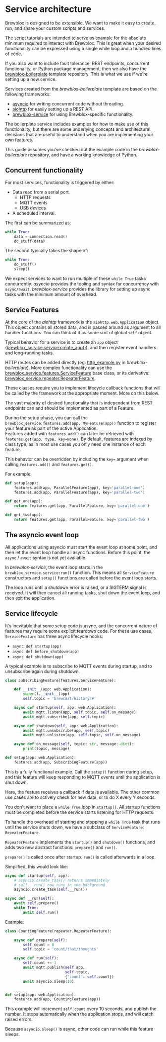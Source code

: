 # Service architecture

Brewblox is designed to be extensible. We want to make it easy to create, run, and share your custom scripts and services.

The [script tutorials](../tutorials/brewscript/) are intended to serve as example for the absolute minimum required to interact with Brewblox.
This is great when your desired functionality can be expressed using a single while loop and a hundred lines of code.

If you also want to include fault tolerance, REST endpoints, concurrent functionality, or Python package management,
then we also have the [brewblox-boilerplate](https://github.com/BrewBlox/brewblox-boilerplate) template repository.
This is what we use if we're setting up a new service.

Services created from the *brewblox-boilerplate*
template are based on the following frameworks:
- [asyncio](https://docs.python.org/3/library/asyncio.html) for writing concurrent code without threading.
- [aiohttp](https://docs.aiohttp.org/en/stable/) for easily setting up a REST API.
- [brewblox-service](https://github.com/BrewBlox/brewblox-service) for using Brewblox-specific functionality.

The boilerplate service includes examples for how to make use of this functionality,
but there are some underlying concepts and architectural decisions
that are useful to understand when you are implementing your own features.

This guide assumes you've checked out the example code in the *brewblox-boilerplate* repository,
and have a working knowledge of Python.

## Concurrent functionality

For most services, functionality is triggered by either:

- Data read from a serial port.
  - HTTP requests
  - MQTT events
  - USB devices
- A scheduled interval.

The first can be summarized as:

```python
while True:
    data = connection.read()
    do_stuff(data)
```

The second typically takes the shape of:

```python
while True:
    do_stuff()
    sleep()
```

We expect services to want to run multiple of these `while True` tasks concurrently.
*asyncio* provides the tooling and syntax for concurrency with `async/await`.
*brewblox-service* provides the library for setting up async tasks with the minimum amount of overhead.

## Service Features

At the core of the *aiohttp* framework is the `aiohttp.web.Application` object.
This object contains all stored data, and is passed around as argument to all handler functions.
You can think of it as some sort of global `self` object.

Typical behavior for a service is to create an `app` object ([brewblox_service.service:create_app()](https://github.com/BrewBlox/brewblox-service/blob/develop/brewblox_service/service.py)),
and then register event handlers and long-running tasks.

HTTP routes can be added directly (eg: [http_example.py](https://github.com/BrewBlox/brewblox-boilerplate/blob/develop/YOUR_PACKAGE/http_example.py) in *brewblox-boilerplate*).
More complex functionality can use the [brewblox_service.features.ServiceFeature](https://github.com/BrewBlox/brewblox-service/blob/develop/brewblox_service/features.py) base class, or its derivative: [brewblox_service.repeater.RepeaterFeature](https://github.com/BrewBlox/brewblox-service/blob/develop/brewblox_service/repeater.py).

These classes require you to implement lifecycle callback functions that will be called by the framework at the appropriate moment.
More on this below.

The vast majority of desired functionality that is independent from REST endpoints can and should be implemented as part of a Feature.

During the setup phase, you can call the `brewblox_service.features.add(app, MyFeature(app))` function to register your feature as part of the active Application. <br>
Features added with `features.add()` can later be retrieved with `features.get(app, type, key=None)`.
By default, features are indexed by class type, as in most use cases you only need one instance of each feature.

This behavior can be overridden by including the `key=` argument when calling `features.add()` and `features.get()`.

For example:

```python
def setup(app):
    features.add(app, ParallelFeature(app), key='parallel-one')
    features.add(app, ParallelFeature(app), key='parallel-two')

def get_one(app):
    return features.get(app, ParallelFeature, key='parallel-one')

def get_two(app):
    return features.get(app, ParallelFeature, key='parallel-two')
```

## The asyncio event loop

All applications using asyncio must start the event loop at some point,
and then let the event loop handle all async functions.
Before this point, the `async` / `await` syntax is not yet available.

In *brewblox-service*, the event loop starts in the `brewblox_service.service:run()` function.
This means all `ServiceFeature` constructors and `setup()` functions are called before the event loop starts.

The loop runs until a shutdown error is raised, or a SIGTERM signal is received. It will then cancel all running tasks, shut down the event loop, and then exit the application.

## Service lifecycle

It's inevitable that some setup code is async, and the concurrent nature of features may require some explicit teardown code.
For these use cases, `ServiceFeature` has three async lifecycle hooks:
- `async def startup(app)`
- `async def before_shutdown(app)`
- `async def shutdown(app)`

A typical example is to subscribe to MQTT events during startup, and to unsubscribe again during shutdown.

```python
class SubscribingFeature(features.ServiceFeature):

    def __init__(app: web.Application):
        super().__init__(app)
        self.topic = 'brewcast/history/#'

    async def startup(self, app: web.Application):
        await mqtt.listen(app, self.topic, self.on_message)
        await mqtt.subscribe(app, self.topic)

    async def shutdown(self, app: web.Application):
        await mqtt.unsubscribe(app, self.topic)
        await mqtt.unlisten(app, self.topic, self.on_message)

    async def on_message(self, topic: str, message: dict):
        print(topic, message)

def setup(app: web.Application):
    features.add(app, SubscribingFeature(app))
```

This is a fully functional example. Call the `setup()` function during setup,
and this feature will keep responding to MQTT events until the application is shut down.

Here, the feature receives a callback if data is available. The other common use cases are to actively check for new data, or to do X every Y seconds.

You don't want to place a `while True` loop in `startup()`.
All startup functions must be completed before the service starts listening for HTTP requests.

To handle the overhead of starting and stopping a `while True` task that runs until the service shuts down, we have a subclass of `ServiceFeature`: `RepeaterFeature`.

`RepeaterFeature` implements the `startup()` and `shutdown()` functions,
and adds two new abstract functions: `prepare()` and `run()`.

`prepare()` is called once after startup.
`run()` is called afterwards in a loop.

Simplified, this would look like:

```python
async def startup(self, app):
    # asyncio.create_task() returns immediately
    # self.__run() now runs in the background
    asyncio.create_task(self.__run())

async def __run(self):
    await self.prepare()
    while True:
        await self.run()
```

Example:

```python
class CountingFeature(repeater.RepeaterFeature):

    async def prepare(self):
        self.count = 0
        self.topic = 'count/that/thoughts'

    async def run(self):
        self.count += 1
        await mqtt.publish(self.app,
                           self.topic,
                           {'count': self.count})
        await asyncio.sleep(10)


def setup(app: web.Application):
    features.add(app, CountingFeature(app))
```

This example will increment `self.count` every 10 seconds, and publish the number.
It stops automatically when the application stops,
and will catch raised errors.

Because `asyncio.sleep()` is async, other code can run while this feature sleeps.
